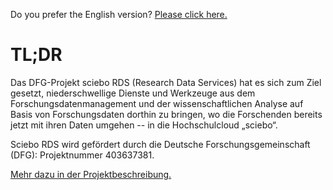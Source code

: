 Do you prefer the English version? [Please click here.](/)

# TL;DR

Das DFG-Projekt sciebo RDS (Research Data Services) hat es sich zum Ziel gesetzt, niederschwellige Dienste und Werkzeuge aus dem Forschungsdatenmanagement und der wissenschaftlichen Analyse auf Basis von Forschungsdaten dorthin zu bringen, wo die Forschenden bereits jetzt mit ihren Daten umgehen -- in die Hochschulcloud „sciebo“.

Sciebo RDS wird gefördert durch die Deutsche Forschungsgemeinschaft (DFG): Projektnummer 403637381.

[Mehr dazu in der Projektbeschreibung.](page/about)
